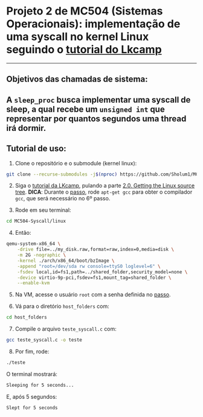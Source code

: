 # Projeto 2 de MC504 (Sistemas Operacionais): implementação de uma syscall no kernel Linux seguindo o [tutorial do **Lkcamp**](https://docs.lkcamp.dev/intro_tutorials/boot/)

---
## Objetivos das chamadas de sistema:
A `sleep_proc` busca implementar uma syscall de sleep, a qual recebe um `unsigned int` que representar por quantos segundos uma thread irá dormir.
---
## Tutorial de uso:
1. Clone o repositório e o submodule (kernel linux):
```bash
git clone --recurse-submodules -j$(nproc) https://github.com/Sholum1/MC504-Syscall
```

2. Siga o [tutorial da LKcamp](https://docs.lkcamp.dev/intro_tutorials/boot/), pulando a parte [2.0. Getting the Linux source tree](https://docs.lkcamp.dev/intro_tutorials/boot/#20-getting-the-linux-source-tree).
**DICA**: Durante o [passo](https://docs.lkcamp.dev/intro_tutorials/boot/#121-inside-the-new-system), rode `apt-get gcc` para obter o compilador `gcc`, que será necessário no 6º passo.

3. Rode em seu terminal:
```bash
cd MC504-Syscall/linux
```

4. Então:
```bash
qemu-system-x86_64 \
    -drive file=../my_disk.raw,format=raw,index=0,media=disk \
    -m 2G -nographic \
    -kernel ./arch/x86_64/boot/bzImage \
    -append "root=/dev/sda rw console=ttyS0 loglevel=6" \
    -fsdev local,id=fs1,path=../shared_folder,security_model=none \
    -device virtio-9p-pci,fsdev=fs1,mount_tag=shared_folder \
    --enable-kvm
```

5. Na VM, acesse o usuário `root` com a senha definida no [passo](https://docs.lkcamp.dev/intro_tutorials/boot/#121-inside-the-new-system).

6. Vá para o diretório `host_folders` com:
```bash
cd host_folders
```

7. Compile o arquivo `teste_syscall.c` com:
```bash
gcc teste_syscall.c -o teste
```

8. Por fim, rode:
```bash
./teste
```

O terminal mostrará:
```bash
Sleeping for 5 seconds...
```
E, após 5 segundos:
```bash
Slept for 5 seconds
```
